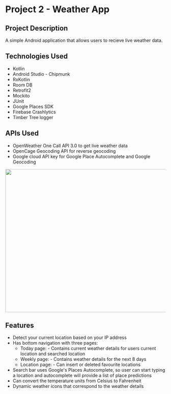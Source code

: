 # Project 2 - Weather App

## Project Description
A simple Android application that allows users to recieve live weather data.

## Technologies Used
* Kotlin
* Android Studio - Chipmunk
* RxKotlin
* Room DB 
* Retrofit2 
* Mockito
* JUnit 
* Google Places SDK 
* Firebase Crashlytics
* Timber Tree logger

## APIs Used
* OpenWeather One Call API 3.0 to get live weather data
* OpenCage Geocoding API for reverse geocoding
* Google cloud API key for Google Place Autocomplete and Google Geocoding

<img src = "https://github.com/SuneelKM/AndroidWeatherApp/blob/master/Screenshot/image.png" width=1200 height=450>

## Features
* Detect your current location based on your IP address
* Has bottom navigation with three pages:
  - Today page: - Contains current weather details for users current location and searched location
  - Weekly page: - Contains weather details for the next 8 days
  - Location page: - Can insert or deleted favourite locations
* Search bar uses Google's Places Autocomplete, so user can start typing a location and autocomplete will provide a list of place predictions
* Can convert the temperature units from Celsius to Fahrenheit
* Dynamic weather icons that correspond to the weather details
